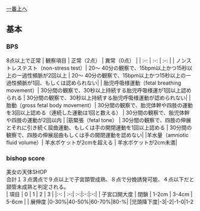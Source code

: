 [一番上へ](#産科)
## 基本
### BPS
8点以上で正常
| 観察項目	| 正常（2点） | 異常（0点） |
| :-: | :-: | :-: |
| ノンストレステスト（non-stress test）|	20～ 40分の観察で、15bpm以上かつ15秒以上の一過性頻脈が2回以上	| 20～ 40分の観察で、15bpm以上かつ15秒以上の一過性頻脈が1回、もしくは認められない|
| 胎児呼吸様運動（fetal breathing movement）|	30分間の観察で、30秒以上持続する胎児呼吸様運が1回以上認められる |	30分間の観察で、30秒以上持続する胎児呼吸様運動が認められない|
|胎動（gross fetal body movement）|	30分間の観察で、胎児体幹や四肢の運動を3回以上認める（連続した運動は1回と数える） |	30分間の観察で、胎児体幹や四肢の運動が2回以内 |
|筋緊張（fetal tone） |	30分間の観察で、四肢の伸展とそれに引き続く屈曲運動、もしくは手の開閉運動を1回以上認める	| 30分間の観察で、四肢の伸展屈曲もしくは手の開閉運動を認めない|
|羊水量（amniotic fluid volume）|	羊水ポケットが2cmを超える |	羊水ポケットが2cm未満|

### bishop score
美女の天体SHOP  
合計１３点満点で９点以上で子宮頚管成熟、８点で分娩誘発可能、４点以下だと頸管未成熟と判定される。  
| 項目 | 0 | 1 | 2 | 3 | 
|:-: | :-:| :-:|:-:|:-:|
| 子宮口開大度 | 閉鎖 | 1-2cm | 3-4cm | 5-6cm |
| 展伸度 |0-30%|40-50%|60-70%|80-%|
|児頭降下度|-3|-2|-1-0|1-2 

